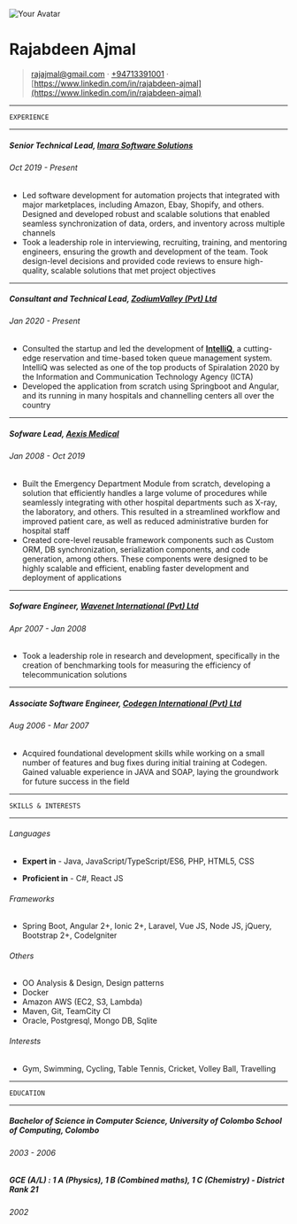 ![Your Avatar](https://media.licdn.com/dms/image/D5603AQFj18g9k5JiPw/profile-displayphoto-shrink_200_200/0/1699962742619?e=1715817600&v=beta&t=Tvlb6k6dBL4JLS-RULQaO13gzIsHWp3vOEq-drkV_rg)

Rajabdeen Ajmal
=================================

> <rajajmal@gmail.com> · [+94713391001](tel:+94767381001) · [https://www.linkedin.com/in/rajabdeen-ajmal](https://www.linkedin.com/in/rajabdeen-ajmal)

------------------------------------------

    EXPERIENCE

------------------------------------------

#####   Senior Technical Lead, [Imara Software Solutions](https://imarasoft.net/)

######  Oct 2019 - Present

- Led software development for automation projects that integrated with major marketplaces, including Amazon, Ebay, Shopify, and others. Designed and developed robust and scalable solutions that enabled seamless synchronization of data, orders, and inventory across multiple channels
- Took a leadership role in interviewing, recruiting, training, and mentoring engineers, ensuring the growth and development of the team. Took design-level decisions and provided code reviews to ensure high-quality, scalable solutions that met project objectives

------------------------------------------

#####   Consultant and Technical Lead, [ZodiumValley (Pvt) Ltd](https://www.zodiumvalley.com/)

######  Jan 2020 - Present

- Consulted the startup and led the development of **[IntelliQ](https://intelliq.lk)**, a cutting-edge reservation and time-based token queue management system. IntelliQ was selected as one of the top products of Spiralation 2020 by the Information and Communication Technology Agency (ICTA)
- Developed the application from scratch using Springboot and Angular, and its running in many hospitals and channelling centers all over the country

------------------------------------------

#####   Sofware Lead, [Aexis Medical](https://www.aexis-medical.lk/)

######  Jan 2008 - Oct 2019

- Built the Emergency Department Module from scratch, developing a solution that efficiently handles a large volume of procedures while seamlessly integrating with other hospital departments such as X-ray, the laboratory, and others. This resulted in a streamlined workflow and improved patient care, as well as reduced administrative burden for hospital staff
- Created core-level reusable framework components such as Custom ORM, DB synchronization, serialization components, and code generation, among others. These components were designed to be highly scalable and efficient, enabling faster development and deployment of applications

------------------------------------------

#####   Sofware Engineer, [Wavenet International (Pvt) Ltd](https://www.globalwavenet.com/)

######  Apr 2007 - Jan 2008

- Took a leadership role in research and development, specifically in the creation of benchmarking tools for measuring the efficiency of telecommunication solutions

------------------------------------------

#####   Associate Software Engineer, [Codegen International (Pvt) Ltd](https://codegen.co.uk/)

######  Aug 2006 - Mar 2007

- Acquired foundational development skills while working on a small number of features and bug fixes during initial training at Codegen. Gained valuable experience in JAVA and SOAP, laying the groundwork for future success in the field


------------------------------------------

    SKILLS & INTERESTS

------------------------------------------

######  Languages

- **Expert in** - Java, JavaScript/TypeScript/ES6, PHP, HTML5, CSS

- **Proficient in** - C#, React JS

######  Frameworks

- Spring Boot, Angular 2+, Ionic 2+, Laravel, Vue JS, Node JS, jQuery, Bootstrap 2+, CodeIgniter

######  Others

- OO Analysis & Design, Design patterns
- Docker
- Amazon AWS (EC2, S3, Lambda)
- Maven, Git, TeamCity CI
- Oracle, Postgresql, Mongo DB, Sqlite

######  Interests

- Gym, Swimming, Cycling, Table Tennis, Cricket, Volley Ball, Travelling

------------------------------------------

    EDUCATION

------------------------------------------


#####   Bachelor of Science in Computer Science, University of Colombo School of Computing, Colombo

######  2003 - 2006

#####   GCE (A/L) : 1 A (Physics), 1 B (Combined maths), 1 C (Chemistry) - District Rank 21

######  2002


